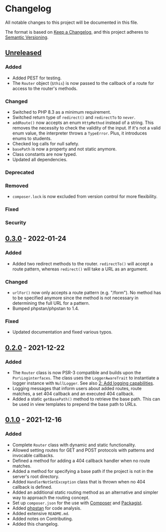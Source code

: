 # Changelog

All notable changes to this project will be documented in this file.

The format is based on [Keep a Changelog](https://keepachangelog.com/en/1.1.0/),
and this project adheres to [Semantic Versioning](https://semver.org/spec/v2.0.0.html).

## [Unreleased]

### Added

- Added PEST for testing.
- The `Router` object (`$this`) is now passed to the callback of a route for access to the router's methods.

### Changed

- Switched to PHP 8.3 as a minimum requirement.
- Switched return type of `redirect()` and `redirectTo` to `never`.
- `addRoute()` now accepts an enum `HttpMethod` instead of a string. This removes the necessity to check the validity of the input. If it's not a valid enum value, the interpreter throws a `TypeError`. Plus, it introduces enums to students.
- Checked log calls for null safety.
- `basePath` is now a property and not static anymore.
- Class constants are now typed.
- Updated all dependencies.

### Deprecated

### Removed

- `composer.lock` is now excluded from version control for more flexibility.

### Fixed

### Security

## [0.3.0] - 2022-01-24

### Added

- Added two redirect methods to the router. `redirectTo()` will accept a route pattern, whereas `redirect()` will take a URL as an argument.

### Changed

- `urlFor()` now only accepts a route pattern (e.g. "/form"). No method has to be specified anymore since the method is not necessary in determining the full URL for a pattern.
- Bumped phpstan/phpstan to 1.4.

### Fixed

- Updated documentation and fixed various typos.

## [0.2.0] - 2021-12-22

### Added

- The `Router` class is now PSR-3 compatible and builds upon the `Psr\Loginterfaces`. The class uses the `LoggerAwareTrait` to instantiate a logger instance with `NullLogger`. See also [2: Add logging capabilities](https://github.com/Digital-Media/fhooe-router/issues/2).
- Logging messages that inform users about added routes, route matches, a set 404 callback and an executed 404 callback.
- Added a static `getBasePath()` method to retrieve the base path. This can be used in view templates to prepend the base path to URLs.

## [0.1.0] - 2021-12-16

### Added

- Complete `Router` class with dynamic and static functionality.
- Allowed setting routes for GET and POST protocols with patterns and invocable callbacks.
- Defined a method for adding a 404 callback handler when no route matches.
- Added a method for specifying a base path if the project is not in the server's root directory.
- Added `HandlerNotSetException` class that is thrown when no 404 callback is defined.
- Added an additional static routing method as an alternative and simpler way to approach the routing concept.
- Set up `composer.json` for the use with [Composer](https://getcomposer.org/) and [Packagist](https://packagist.org/).
- Added [phpstan](https://packagist.org/packages/phpstan/phpstan) for code analysis.
- Added extensive `README.md`.
- Added notes on Contributing.
- Added this changelog.

[Unreleased]: https://github.com/Digital-Media/fhooe-router/compare/v0.3.0...HEAD
[0.3.0]: https://github.com/Digital-Media/fhooe-router/compare/v0.2.0...v0.3.0
[0.2.0]: https://github.com/Digital-Media/fhooe-router/compare/v0.1.0...v0.2.0
[0.1.0]: https://github.com/Digital-Media/fhooe-router/releases/tag/v0.1.0

